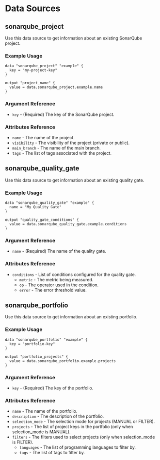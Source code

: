# Data Sources

## sonarqube_project

Use this data source to get information about an existing SonarQube project.

### Example Usage

```hcl
data "sonarqube_project" "example" {
  key = "my-project-key"
}

output "project_name" {
  value = data.sonarqube_project.example.name
}
```

### Argument Reference

* `key` - (Required) The key of the SonarQube project.

### Attributes Reference

* `name` - The name of the project.
* `visibility` - The visibility of the project (private or public).
* `main_branch` - The name of the main branch.
* `tags` - The list of tags associated with the project.

## sonarqube_quality_gate

Use this data source to get information about an existing quality gate.

### Example Usage

```hcl
data "sonarqube_quality_gate" "example" {
  name = "My Quality Gate"
}

output "quality_gate_conditions" {
  value = data.sonarqube_quality_gate.example.conditions
}
```

### Argument Reference

* `name` - (Required) The name of the quality gate.

### Attributes Reference

* `conditions` - List of conditions configured for the quality gate.
  * `metric` - The metric being measured.
  * `op` - The operator used in the condition.
  * `error` - The error threshold value.

## sonarqube_portfolio

Use this data source to get information about an existing portfolio.

### Example Usage

```hcl
data "sonarqube_portfolio" "example" {
  key = "portfolio-key"
}

output "portfolio_projects" {
  value = data.sonarqube_portfolio.example.projects
}
```

### Argument Reference

* `key` - (Required) The key of the portfolio.

### Attributes Reference

* `name` - The name of the portfolio.
* `description` - The description of the portfolio.
* `selection_mode` - The selection mode for projects (MANUAL or FILTER).
* `projects` - The list of project keys in the portfolio (only when selection_mode is MANUAL).
* `filters` - The filters used to select projects (only when selection_mode is FILTER).
  * `languages` - The list of programming languages to filter by.
  * `tags` - The list of tags to filter by.

